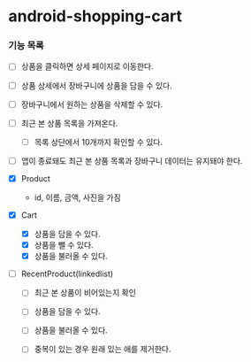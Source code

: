 # android-shopping-cart

### 기능 목록

- [ ] 상품을 클릭하면 상세 페이지로 이동한다.
- [ ] 상품 상세에서 장바구니에 상품을 담을 수 있다.
- [ ] 장바구니에서 원하는 상품을 삭제할 수 있다.
- [ ] 최근 본 상품 목록을 가져온다.
  - [ ] 목록 상단에서 10개까지 확인할 수 있다.
- [ ] 앱이 종료돼도 최근 본 상품 목록과 장바구니 데이터는 유지돼야 한다.

- [x] Product
  - id, 이름, 금액, 사진을 가짐

- [x] Cart
  - [x] 상품을 담을 수 있다.
  - [x] 상품을 뺄 수 있다.
  - [x] 상품을 불러올 수 있다.
  
- [ ] RecentProduct(linkedlist)
  - [ ] 최근 본 상품이 비어있는지 확인
  - [ ] 상품을 담을 수 있다.
  - [ ] 상품을 불러올 수 있다.
  - [ ] 중복이 있는 경우 원래 있는 애를 제거한다.

